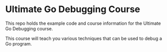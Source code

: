 # Ultimate Go Debugging Course

This repo holds the example code and course information for the Ultimate Go Debugging course.

This course will teach you various techniques that can be used to debug a Go program.